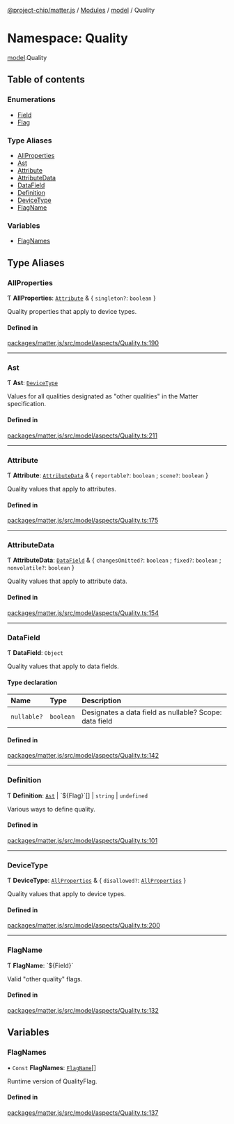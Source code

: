 [@project-chip/matter.js](../README.md) / [Modules](../modules.md) / [model](model.md) / Quality

# Namespace: Quality

[model](model.md).Quality

## Table of contents

### Enumerations

- [Field](../enums/model.Quality.Field.md)
- [Flag](../enums/model.Quality.Flag.md)

### Type Aliases

- [AllProperties](model.Quality.md#allproperties)
- [Ast](model.Quality.md#ast)
- [Attribute](model.Quality.md#attribute)
- [AttributeData](model.Quality.md#attributedata)
- [DataField](model.Quality.md#datafield)
- [Definition](model.Quality.md#definition)
- [DeviceType](model.Quality.md#devicetype)
- [FlagName](model.Quality.md#flagname)

### Variables

- [FlagNames](model.Quality.md#flagnames)

## Type Aliases

### AllProperties

Ƭ **AllProperties**: [`Attribute`](model.Quality.md#attribute) & \{ `singleton?`: `boolean`  }

Quality properties that apply to device types.

#### Defined in

[packages/matter.js/src/model/aspects/Quality.ts:190](https://github.com/project-chip/matter.js/blob/558e12c94a201592c28c7bc0743705360b3e5ca6/packages/matter.js/src/model/aspects/Quality.ts#L190)

___

### Ast

Ƭ **Ast**: [`DeviceType`](model.Quality.md#devicetype)

Values for all qualities designated as "other qualities" in the Matter
specification.

#### Defined in

[packages/matter.js/src/model/aspects/Quality.ts:211](https://github.com/project-chip/matter.js/blob/558e12c94a201592c28c7bc0743705360b3e5ca6/packages/matter.js/src/model/aspects/Quality.ts#L211)

___

### Attribute

Ƭ **Attribute**: [`AttributeData`](model.Quality.md#attributedata) & \{ `reportable?`: `boolean` ; `scene?`: `boolean`  }

Quality values that apply to attributes.

#### Defined in

[packages/matter.js/src/model/aspects/Quality.ts:175](https://github.com/project-chip/matter.js/blob/558e12c94a201592c28c7bc0743705360b3e5ca6/packages/matter.js/src/model/aspects/Quality.ts#L175)

___

### AttributeData

Ƭ **AttributeData**: [`DataField`](model.Quality.md#datafield) & \{ `changesOmitted?`: `boolean` ; `fixed?`: `boolean` ; `nonvolatile?`: `boolean`  }

Quality values that apply to attribute data.

#### Defined in

[packages/matter.js/src/model/aspects/Quality.ts:154](https://github.com/project-chip/matter.js/blob/558e12c94a201592c28c7bc0743705360b3e5ca6/packages/matter.js/src/model/aspects/Quality.ts#L154)

___

### DataField

Ƭ **DataField**: `Object`

Quality values that apply to data fields.

#### Type declaration

| Name | Type | Description |
| :------ | :------ | :------ |
| `nullable?` | `boolean` | Designates a data field as nullable? Scope: data field |

#### Defined in

[packages/matter.js/src/model/aspects/Quality.ts:142](https://github.com/project-chip/matter.js/blob/558e12c94a201592c28c7bc0743705360b3e5ca6/packages/matter.js/src/model/aspects/Quality.ts#L142)

___

### Definition

Ƭ **Definition**: [`Ast`](model.Quality.md#ast) \| \`$\{Flag}\`[] \| `string` \| `undefined`

Various ways to define quality.

#### Defined in

[packages/matter.js/src/model/aspects/Quality.ts:101](https://github.com/project-chip/matter.js/blob/558e12c94a201592c28c7bc0743705360b3e5ca6/packages/matter.js/src/model/aspects/Quality.ts#L101)

___

### DeviceType

Ƭ **DeviceType**: [`AllProperties`](model.Quality.md#allproperties) & \{ `disallowed?`: [`AllProperties`](model.Quality.md#allproperties)  }

Quality values that apply to device types.

#### Defined in

[packages/matter.js/src/model/aspects/Quality.ts:200](https://github.com/project-chip/matter.js/blob/558e12c94a201592c28c7bc0743705360b3e5ca6/packages/matter.js/src/model/aspects/Quality.ts#L200)

___

### FlagName

Ƭ **FlagName**: \`$\{Field}\`

Valid "other quality" flags.

#### Defined in

[packages/matter.js/src/model/aspects/Quality.ts:132](https://github.com/project-chip/matter.js/blob/558e12c94a201592c28c7bc0743705360b3e5ca6/packages/matter.js/src/model/aspects/Quality.ts#L132)

## Variables

### FlagNames

• `Const` **FlagNames**: [`FlagName`](model.Quality.md#flagname)[]

Runtime version of QualityFlag.

#### Defined in

[packages/matter.js/src/model/aspects/Quality.ts:137](https://github.com/project-chip/matter.js/blob/558e12c94a201592c28c7bc0743705360b3e5ca6/packages/matter.js/src/model/aspects/Quality.ts#L137)
